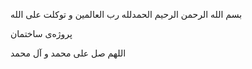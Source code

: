 بسم الله الرحمن الرحیم
الحمدلله رب العالمین
و توکلت علی الله

پروژه‌ی ساختمان

اللهم صل علی محمد و آل محمد